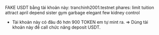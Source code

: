 FAKE USDT bằng tài khoản này: tranchinh2001.testnet
phares: limit tuition attract april depend sister gym garbage elegant few kidney control
- Tài khoản này có đâu đó hơn 900 TOKEN em tự mint ra.
=> Dùng tài khoản này để call chức năng deposit USDT.